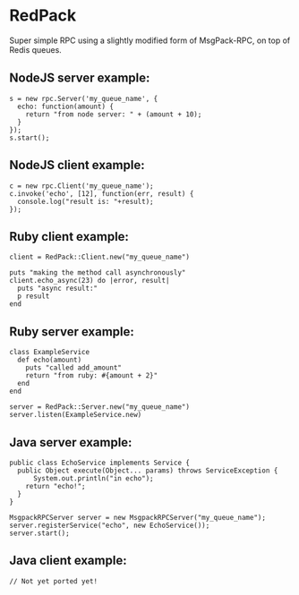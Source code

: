 RedPack
=============

Super simple RPC using a slightly modified form of MsgPack-RPC, on top of Redis queues.  

NodeJS server example:
----------------------

    s = new rpc.Server('my_queue_name', {
      echo: function(amount) {
        return "from node server: " + (amount + 10);
      }
    });
    s.start();

NodeJS client example:
----------------------

    c = new rpc.Client('my_queue_name');
    c.invoke('echo', [12], function(err, result) {
      console.log("result is: "+result);
    });


Ruby client example:
--------------------

    client = RedPack::Client.new("my_queue_name")

    puts "making the method call asynchronously"
    client.echo_async(23) do |error, result|
      puts "async result:"
      p result
    end


Ruby server example:
--------------------

    class ExampleService
      def echo(amount)
        puts "called add_amount"
        return "from ruby: #{amount + 2}"
      end
    end

    server = RedPack::Server.new("my_queue_name")
    server.listen(ExampleService.new)


Java server example:
--------------------

    public class EchoService implements Service {
      public Object execute(Object... params) throws ServiceException {
    	  System.out.println("in echo");
        return "echo!";
      }
    }

    MsgpackRPCServer server = new MsgpackRPCServer("my_queue_name");
    server.registerService("echo", new EchoService());
    server.start();

Java client example:
--------------------

    // Not yet ported yet!
    